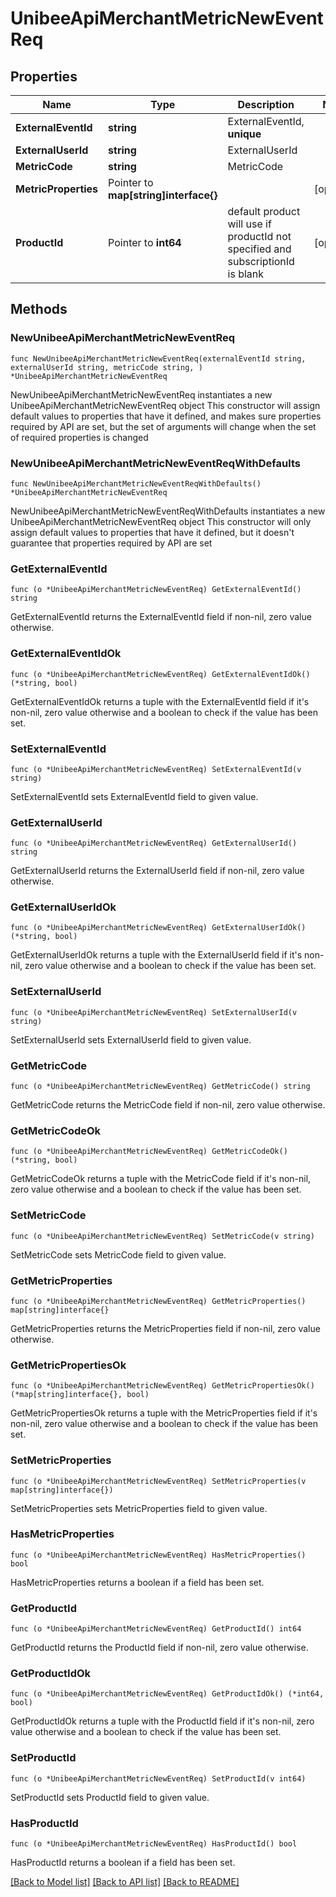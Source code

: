 # UnibeeApiMerchantMetricNewEventReq

## Properties

Name | Type | Description | Notes
------------ | ------------- | ------------- | -------------
**ExternalEventId** | **string** | ExternalEventId, __unique__ | 
**ExternalUserId** | **string** | ExternalUserId | 
**MetricCode** | **string** | MetricCode | 
**MetricProperties** | Pointer to **map[string]interface{}** |  | [optional] 
**ProductId** | Pointer to **int64** | default product will use if productId not specified and subscriptionId is blank | [optional] 

## Methods

### NewUnibeeApiMerchantMetricNewEventReq

`func NewUnibeeApiMerchantMetricNewEventReq(externalEventId string, externalUserId string, metricCode string, ) *UnibeeApiMerchantMetricNewEventReq`

NewUnibeeApiMerchantMetricNewEventReq instantiates a new UnibeeApiMerchantMetricNewEventReq object
This constructor will assign default values to properties that have it defined,
and makes sure properties required by API are set, but the set of arguments
will change when the set of required properties is changed

### NewUnibeeApiMerchantMetricNewEventReqWithDefaults

`func NewUnibeeApiMerchantMetricNewEventReqWithDefaults() *UnibeeApiMerchantMetricNewEventReq`

NewUnibeeApiMerchantMetricNewEventReqWithDefaults instantiates a new UnibeeApiMerchantMetricNewEventReq object
This constructor will only assign default values to properties that have it defined,
but it doesn't guarantee that properties required by API are set

### GetExternalEventId

`func (o *UnibeeApiMerchantMetricNewEventReq) GetExternalEventId() string`

GetExternalEventId returns the ExternalEventId field if non-nil, zero value otherwise.

### GetExternalEventIdOk

`func (o *UnibeeApiMerchantMetricNewEventReq) GetExternalEventIdOk() (*string, bool)`

GetExternalEventIdOk returns a tuple with the ExternalEventId field if it's non-nil, zero value otherwise
and a boolean to check if the value has been set.

### SetExternalEventId

`func (o *UnibeeApiMerchantMetricNewEventReq) SetExternalEventId(v string)`

SetExternalEventId sets ExternalEventId field to given value.


### GetExternalUserId

`func (o *UnibeeApiMerchantMetricNewEventReq) GetExternalUserId() string`

GetExternalUserId returns the ExternalUserId field if non-nil, zero value otherwise.

### GetExternalUserIdOk

`func (o *UnibeeApiMerchantMetricNewEventReq) GetExternalUserIdOk() (*string, bool)`

GetExternalUserIdOk returns a tuple with the ExternalUserId field if it's non-nil, zero value otherwise
and a boolean to check if the value has been set.

### SetExternalUserId

`func (o *UnibeeApiMerchantMetricNewEventReq) SetExternalUserId(v string)`

SetExternalUserId sets ExternalUserId field to given value.


### GetMetricCode

`func (o *UnibeeApiMerchantMetricNewEventReq) GetMetricCode() string`

GetMetricCode returns the MetricCode field if non-nil, zero value otherwise.

### GetMetricCodeOk

`func (o *UnibeeApiMerchantMetricNewEventReq) GetMetricCodeOk() (*string, bool)`

GetMetricCodeOk returns a tuple with the MetricCode field if it's non-nil, zero value otherwise
and a boolean to check if the value has been set.

### SetMetricCode

`func (o *UnibeeApiMerchantMetricNewEventReq) SetMetricCode(v string)`

SetMetricCode sets MetricCode field to given value.


### GetMetricProperties

`func (o *UnibeeApiMerchantMetricNewEventReq) GetMetricProperties() map[string]interface{}`

GetMetricProperties returns the MetricProperties field if non-nil, zero value otherwise.

### GetMetricPropertiesOk

`func (o *UnibeeApiMerchantMetricNewEventReq) GetMetricPropertiesOk() (*map[string]interface{}, bool)`

GetMetricPropertiesOk returns a tuple with the MetricProperties field if it's non-nil, zero value otherwise
and a boolean to check if the value has been set.

### SetMetricProperties

`func (o *UnibeeApiMerchantMetricNewEventReq) SetMetricProperties(v map[string]interface{})`

SetMetricProperties sets MetricProperties field to given value.

### HasMetricProperties

`func (o *UnibeeApiMerchantMetricNewEventReq) HasMetricProperties() bool`

HasMetricProperties returns a boolean if a field has been set.

### GetProductId

`func (o *UnibeeApiMerchantMetricNewEventReq) GetProductId() int64`

GetProductId returns the ProductId field if non-nil, zero value otherwise.

### GetProductIdOk

`func (o *UnibeeApiMerchantMetricNewEventReq) GetProductIdOk() (*int64, bool)`

GetProductIdOk returns a tuple with the ProductId field if it's non-nil, zero value otherwise
and a boolean to check if the value has been set.

### SetProductId

`func (o *UnibeeApiMerchantMetricNewEventReq) SetProductId(v int64)`

SetProductId sets ProductId field to given value.

### HasProductId

`func (o *UnibeeApiMerchantMetricNewEventReq) HasProductId() bool`

HasProductId returns a boolean if a field has been set.


[[Back to Model list]](../README.md#documentation-for-models) [[Back to API list]](../README.md#documentation-for-api-endpoints) [[Back to README]](../README.md)


